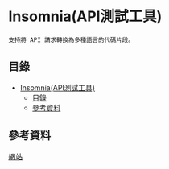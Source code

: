 # Insomnia(API測試工具)

```
支持將 API 請求轉換為多種語言的代碼片段。
```

## 目錄

- [Insomnia(API測試工具)](#insomniaapi測試工具)
  - [目錄](#目錄)
  - [參考資料](#參考資料)

## 參考資料

[網站](https://insomnia.rest/)
